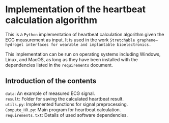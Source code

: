 # Implementation of the heartbeat calculation algorithm

This is a `Python` implementation of heartbeat calculation algorithm given the ECG measurement as input. It is used in the work `Stretchable graphene–hydrogel interfaces for wearable and implantable bioelectronics.`

This implementation can be run on operating systems including Windows, Linux, and MacOS, as long as they have been installed with the dependencies listed in the `requirements` document.

## Introduction of the contents
`data`: An example of measured ECG signal.  
`result`: Folder for saving the calculated heartbeat result.  
`utils.py`: Implemented functions for signal preprocessing.  
`Compute_HR.py`: Main program for heartbeat calculation.  
`requirements.txt`: Details of used software dependencies.
